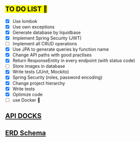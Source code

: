 
## <mark>TO DO LIST<mark> 🔖
  - [x] Use lombok
  - [x] Use own exceptions
  - [x] Generate database by liquidbase
  - [x] Implement Spring Security (JWT)
- [ ] Implement all CRUD operations
- [x] Use JPA to generate queries by function name
- [x] Change API paths with good practises
- [x] Return ResponseEntity in every endpoint (with status code)
- [ ] Store images in database 
- [x] Write tests (JUnit, Mockito)
- [x] Spring Security (roles, password encoding) 
- [x] Change project hierarchy
- [x] Write tests  
- [x] Optimize code  
- [ ] use Docker :whale2:  

## [API DOCKS](https://able-snout-6d3.notion.site/API-endpoints-f342f332d8b14cacb7db2f5b957a17b0)
## [ERD Schema](https://i.postimg.cc/FF6r7C7d/erd.png)
